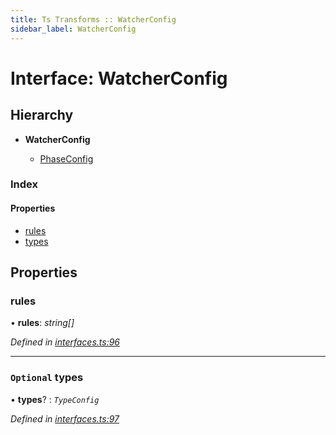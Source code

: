 ```yaml
---
title: Ts Transforms :: WatcherConfig
sidebar_label: WatcherConfig
---
```


# Interface: WatcherConfig

## Hierarchy

* **WatcherConfig**

  * [PhaseConfig](phaseconfig.md)

### Index

#### Properties

* [rules](watcherconfig.md#rules)
* [types](watcherconfig.md#optional-types)

## Properties

###  rules

• **rules**: *string[]*

*Defined in [interfaces.ts:96](https://github.com/terascope/teraslice/blob/7cdb60b1/packages/ts-transforms/src/interfaces.ts#L96)*

___

### `Optional` types

• **types**? : *`TypeConfig`*

*Defined in [interfaces.ts:97](https://github.com/terascope/teraslice/blob/7cdb60b1/packages/ts-transforms/src/interfaces.ts#L97)*
